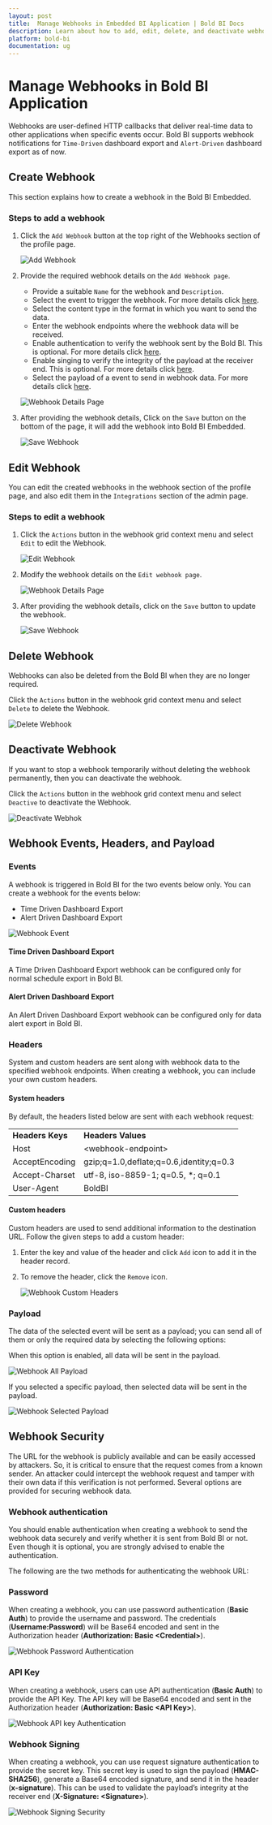 ```yaml
---
layout: post
title:  Manage Webhooks in Embedded BI Application | Bold BI Docs
description: Learn about how to add, edit, delete, and deactivate webhooks in Bold BI application. Also learn about webhook payloads, events, headers, and security features.
platform: bold-bi
documentation: ug
---
```


# Manage Webhooks in Bold BI Application 

Webhooks are user-defined HTTP callbacks that deliver real-time data to other applications when specific events occur. Bold BI supports webhook notifications for `Time-Driven` dashboard export and `Alert-Driven` dashboard export as of now.

## Create Webhook

This section explains how to create a webhook in the Bold BI Embedded.

### Steps to add a webhook

1. Click the `Add Webhook` button at the top right of the Webhooks section of the profile page.

	![Add Webhook](/static/assets/webhook/images/add-webhook.png)
	
2. Provide the required webhook details on the `Add Webhook page`.

   * Provide a suitable `Name` for the webhook and `Description`.
   * Select the event to trigger the webhook. For more details click [here](#events).
   * Select the content type in the format in which you want to send the data.
   * Enter the webhook endpoints where the webhook data will be received.
   * Enable authentication to verify the webhook sent by the Bold BI. This is optional. For more details click [here](#webhook-authentication).
   * Enable singing to verify the integrity of the payload at the receiver end. This is optional. For more details click [here](#webhook-signing).
   * Select the payload of a event to send in webhook data. For more details click [here](#payload).

	![Webhook Details Page](/static/assets/webhook/images/webhook-details-page.png)

3. After providing the webhook details, Click on the `Save` button on the bottom of the page, it will add the webhook into Bold BI Embedded.

    ![Save Webhook](/static/assets/webhook/images/save-webhook.png)

## Edit Webhook

You can edit the created webhooks in the webhook section of the profile page, and also edit them in the `Integrations` section of the admin page.

### Steps to edit a webhook

1. Click the `Actions` button in the webhook grid context menu and select `Edit` to edit the Webhook.

	![Edit Webhook](/static/assets/webhook/images/edit-webhook.png)
	
2. Modify the webhook details on the `Edit webhook page`.

   ![Webhook Details Page](/static/assets/webhook/images/webhook-details-page.png)
	
3. After providing the webhook details, click on the `Save` button to update the webhook.

    ![Save Webhook](/static/assets/webhook/images/save-webhook.png)

## Delete Webhook

Webhooks can also be deleted from the Bold BI when they are no longer required.

Click the `Actions` button in the webhook grid context menu and select `Delete` to delete the Webhook.

![Delete Webhook](/static/assets/webhook/images/delete-webhook.png)

## Deactivate Webhook

If you want to stop a webhook temporarily without deleting the webhook permanently, then you can deactivate the webhook.

Click the `Actions` button in the webhook grid context menu and select `Deactive` to deactivate the Webhook.

![Deactivate Webhok](/static/assets/webhook/images/deactivate-webhook.png)

## Webhook Events, Headers, and Payload 

### Events

A webhook is triggered in Bold BI for the two events below only. You can create a webhook for the events below:
   * Time Driven Dashboard Export
   * Alert Driven Dashboard Export
	
   ![Webhook Event](/static/assets/webhook/images/webhook-event.png)
#### Time Driven Dashboard Export

A Time Driven Dashboard Export webhook can be configured only for normal schedule export in Bold BI.

#### Alert Driven Dashboard Export

An Alert Driven Dashboard Export webhook can be configured only for data alert export in Bold BI.

### Headers

System and custom headers are sent along with webhook data to the specified webhook endpoints. When creating a webhook, you can include your own custom headers.

#### System headers

By default, the headers listed below are sent with each webhook request:

<table>
<tr>
<td><strong>Headers Keys</td>
<td><strong>Headers Values</td>
</tr>

<tr>
<td>Host</td>
<td>&lt;webhook-endpoint&gt;</td>
</tr>

<tr>
<td>AcceptEncoding</td>
<td>gzip;q=1.0,deflate;q=0.6,identity;q=0.3</td>
</tr>

<tr>
<td>Accept-Charset</td>
<td>utf-8, iso-8859-1; q=0.5, *; q=0.1</td>
</tr>

<tr>
<td>User-Agent</td>
<td>BoldBI</td>
</tr>
</table>

#### Custom headers

Custom headers are used to send additional information to the destination URL. Follow the given steps to add a custom header:
1. Enter the key and value of the header and click `Add` icon to add it in the header record.

2. To remove the header, click the `Remove` icon.

   ![Webhook Custom Headers](/static/assets/webhook/images/webhook-custom-headers.png)

### Payload

The data of the selected event will be sent as a payload; you can send all of them or only the required data by selecting the following options:

When this option is enabled, all data will be sent in the payload.

![Webhook All Payload](/static/assets/webhook/images/webhook-payload-all.png)

If you selected a specific payload, then selected data will be sent in the payload.

![Webhook Selected Payload](/static/assets/webhook/images/webhook-selected-payload.png)

## Webhook Security

The URL for the webhook is publicly available and can be easily accessed by attackers. So, it is critical to ensure that the request comes from a known sender. An attacker could intercept the webhook request and tamper with their own data if this verification is not performed. Several options are provided for securing webhook data.

### Webhook authentication

You should enable authentication when creating a webhook to send the webhook data securely and verify whether it is sent from Bold BI or not. Even though it is optional, you are strongly advised to enable the authentication.

The following are the two methods for authenticating the webhook URL:

### Password

When creating a webhook, you can use password authentication (**Basic Auth**) to provide the username and password. The credentials (**Username:Password**) will be Base64 encoded and sent in the Authorization header (**Authorization: Basic <Credential\>**).

![Webhook Password Authentication](/static/assets/webhook/images/webhook-password-authentication.png)

### API Key

When creating a webhook, users can use API authentication (**Basic Auth**) to provide the API Key. The API key will be Base64 encoded and sent in the Authorization header (**Authorization: Basic <API Key\>**).

![Webhook API key Authentication](/static/assets/webhook/images/webhook-apikey-authentication.png)

### Webhook Signing

When creating a webhook, you can use request signature authentication to provide the secret key. This secret key is used to sign the payload (**HMAC-SHA256**), generate a Base64 encoded signature, and send it in the header (**x-signature**). This can be used to validate the payload’s integrity at the receiver end (**X-Signature: <Signature\>**).

![Webhook Signing Security](/static/assets/webhook/images/webhook-signing-security.png)